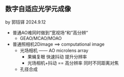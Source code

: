 ## 数字自适应光学元成像 
by 郭钰铎 2024.9.12
- 普通AO难同时做到”宽视场“和”高分辨“
    - GEAO/MCAO/MOAO
- 普通照相机2Dimage ==> computational image
    - 光场相机 —— AO microlens array 
        - 果蝇复眼 快速抖动 提升分辨率
        - 光场相机+抖动 == 高分辨率 同时不同距离对焦
    - 孔径合成